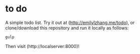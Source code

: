 # to do

A simple todo list. Try it out at (http://emilylzhang.me/todo), or clone/download this repository and run it locally as follows:


```
gulp
```

Then visit (http://localserver:8000)!
